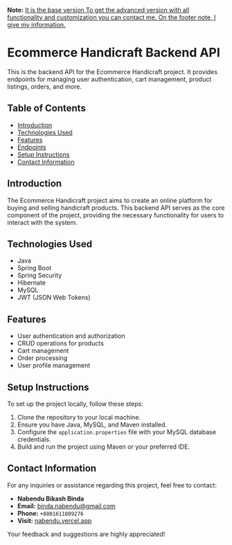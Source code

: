 **Note:** [It is the base version To get the advanced version with all functionality and customization you can contact me. On the footer note, I give my information.](#contact-information)
# Ecommerce Handicraft Backend API

This is the backend API for the Ecommerce Handicraft project. It provides endpoints for managing user authentication, cart management, product listings, orders, and more.

## Table of Contents
- [Introduction](#introduction)
- [Technologies Used](#technologies-used)
- [Features](#features)
- [Endpoints](#endpoints)
- [Setup Instructions](#setup-instructions)
- [Contact Information](#contact-information)

## Introduction

The Ecommerce Handicraft project aims to create an online platform for buying and selling handicraft products. This backend API serves as the core component of the project, providing the necessary functionality for users to interact with the system.

## Technologies Used

- Java
- Spring Boot
- Spring Security
- Hibernate
- MySQL
- JWT (JSON Web Tokens)

## Features

- User authentication and authorization
- CRUD operations for products
- Cart management
- Order processing
- User profile management

## Setup Instructions

To set up the project locally, follow these steps:

1. Clone the repository to your local machine.
2. Ensure you have Java, MySQL, and Maven installed.
3. Configure the `application.properties` file with your MySQL database credentials.
4. Build and run the project using Maven or your preferred IDE.

## Contact Information

For any inquiries or assistance regarding this project, feel free to contact:

* **Nabendu Bikash Binda**  
* **Email:** [binda.nabendu@gmail.com]()
* **Phone:** `+8801611809276`
* **Visit:** [nabendu.vercel.app]()

Your feedback and suggestions are highly appreciated!
